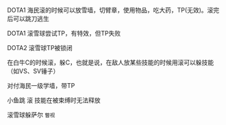 DOTA1 海民滚的时候可以放雪墙，切臂章，使用物品，吃大药，TP(无效)。滚完后可以跳刀逃生

DOTA1 滚雪球尝试TP，有特效，但TP失败

DOTA2 滚雪球TP被锁闭

在白牛C的时候滚，躲C，也就是说，在敌人放某些技能的时候用滚可以躲技能（如VS、SV锤子）

对付海民一级学墙，带TP

小鱼跳	滚	技能在被束缚时无法释放





滚雪球躲萨尔 `瞥视`
